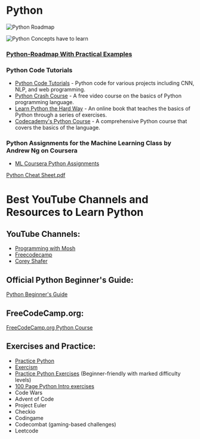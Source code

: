
# Python
![Python Roadmap](https://user-images.githubusercontent.com/110838853/226801494-9b9886b8-cd0d-4fc0-897a-d083a12b08f2.png)



![Python Concepts have to learn](https://user-images.githubusercontent.com/110838853/227679196-56e33ec0-e082-4608-981c-c46a0dbd71c5.jpg)


### [Python-Roadmap With Practical Examples](https://github.com/hemansnation/Python-Roadmap)


### Python Code Tutorials
- [Python Code Tutorials](https://github.com/x4nth055/pythoncode-tutorials) - Python code for various projects including CNN, NLP, and web programming.
- [Python Crash Course](https://www.youtube.com/watch?v=_Oy3WUHqIpk&list=PL-osiE80TeTt2d9bfVyTiXJA-UTHn6WwU) - A free video course on the basics of Python programming language.
- [Learn Python the Hard Way](https://learnpythonthehardway.org/) - An online book that teaches the basics of Python through a series of exercises.
- [Codecademy's Python Course](https://www.codecademy.com/learn/learn-python-3) - A comprehensive Python course that covers the basics of the language.

### Python Assignments for the Machine Learning Class by Andrew Ng on Coursera
- [ML Coursera Python Assignments](https://github.com/dibgerge/ml-coursera-python-assignments)

[Python Cheat Sheet.pdf](https://github.com/chethanhn29/Data-science-ML-and-DL-Resources/files/11067704/Python.Cheat.Sheet.pdf)

# Best YouTube Channels and Resources to Learn Python

## YouTube Channels:
- [Programming with Mosh](https://www.youtube.com/watch?v=_uQrJ0TkZlc)
- [Freecodecamp](https://www.youtube.com/watch?v=rfscVS0vtbw&pp=ygUHcHl0aG9uIA%3D%3D)
- [Corey Shafer](https://www.youtube.com/watch?v=YYXdXT2l-Gg&list=PL-osiE80TeTt2d9bfVyTiXJA-UTHn6WwU)

## Official Python Beginner's Guide:
[Python Beginner's Guide](https://wiki.python.org/moin/BeginnersGuide)

## FreeCodeCamp.org:
[FreeCodeCamp.org Python Course](https://www.freecodecamp.org/learn/)

## Exercises and Practice:
- [Practice Python](https://www.practicepython.org/)
- [Exercism](https://exercism.io/)
- [Practice Python Exercises](https://www.practicepython.org/) (Beginner-friendly with marked difficulty levels)
- [100 Page Python Intro exercises](https://github.com/learnbyexample/100_page_python_intro/blob/main/exercises/Exercises.md)
- Code Wars
- Advent of Code
- Project Euler
- Checkio
- Codingame
- Codecombat (gaming-based challenges)
- Leetcode










